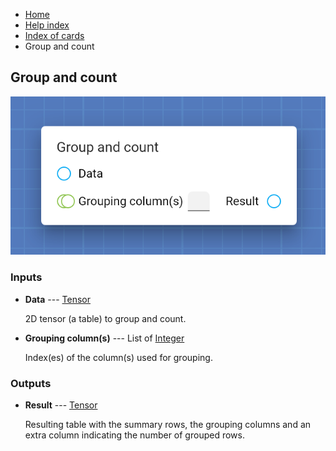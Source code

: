<ul class="breadcrumb">
    <li><a href="">Home</a></li>
    <li><a href="help">Help index</a></li>
    <li><a href="cards/">Index of cards</a></li>
    <li>Group and count</li>
</ul>

## Group and count



!["Group and count" card](assets/img/cards/groupAndCount.png)


### Inputs


* **Data** --- [Tensor](types/Tensor)

  2D tensor (a table) to group and count.

* **Grouping column(s)** --- List of [Integer](types/Integer)

  Index(es) of the column(s) used for grouping.





### Outputs


* **Result** --- [Tensor](types/Tensor)

  Resulting table with the summary rows, the grouping columns and an extra column indicating the number of grouped rows.




